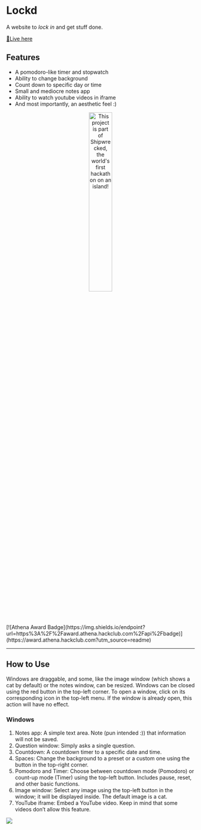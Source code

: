 

# Lockd

A website to <i> lock in </i> and get stuff done. 


<a href="https://marinamolinat.github.io/Lockd/"> 🚨Live here</a>



## Features

- A pomodoro-like timer and stopwatch
- Ability to change background
- Count down to specific day or time
- Small and mediocre notes app
- Ability to watch youtube videos in iframe 
- And most importantly, an aesthetic feel :)



<div align="center">
  <a href="https://shipwrecked.hackclub.com/?t=ghrm" target="_blank">
    <img src="https://hc-cdn.hel1.your-objectstorage.com/s/v3/739361f1d440b17fc9e2f74e49fc185d86cbec14_badge.png" 
         alt="This project is part of Shipwrecked, the world's first hackathon on an island!" 
         style="width: 35%;">
  </a>
</div>
[![Athena Award Badge](https://img.shields.io/endpoint?url=https%3A%2F%2Faward.athena.hackclub.com%2Fapi%2Fbadge)](https://award.athena.hackclub.com?utm_source=readme)

---

## How to Use
Windows are draggable, and some, like the image window (which shows a cat by default) or the notes window, can be resized. Windows can be closed using the red button in the top-left corner. To open a window, click on its corresponding icon in the top-left menu. If the window is already open, this action will have no effect.

### Windows
1. Notes app: A simple text area. Note (pun intended :)) that information will not be saved.
2. Question window: Simply asks a single question.
3. Countdown: A countdown timer to a specific date and time.
4. Spaces: Change the background to a preset or a custom one using the button in the top-right corner.
5. Pomodoro and Timer: Choose between countdown mode (Pomodoro) or count-up mode (Timer) using the top-left button. Includes pause, reset, and other basic functions.
6. Image window: Select any image using the top-left button in the window; it will be displayed inside. The default image is a cat.
7. YouTube iframe: Embed a YouTube video. Keep in mind that some videos don’t allow this feature.



<img src="https://i.imgur.com/G0Kyooa.jpeg">



